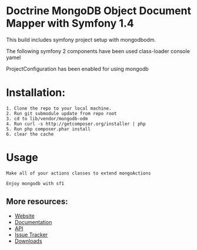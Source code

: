 # Doctrine MongoDB Object Document Mapper with Symfony 1.4


This build includes symfony project setup with mongodbodm.

The following symfony 2 components have been used 
class-loader
console
yamel

ProjectConfiguration has been enabled for using mongodb

# Installation:
	1. Clone the repo to your local machine.
	2. Run git submodule update from repo root
	3. cd to lib/vendor/mongodb-odm
	4. Run curl -s http://getcomposer.org/installer | php
	5. Run php composer.phar install
	6. clear the cache
	
# Usage
	Make all of your actions classes to extend mongoActions
	
	Enjoy mongodb with sf1
	


## More resources:

* [Website](http://www.doctrine-project.org/projects/mongodb_odm)
* [Documentation](http://docs.doctrine-project.org/projects/doctrine-mongodb-odm/en/latest/index.html)
* [API](http://www.doctrine-project.org/api/mongodb_odm/1.0/index.html)
* [Issue Tracker](http://www.doctrine-project.org/jira/browse/MODM)
* [Downloads](http://github.com/doctrine/mongodb-odm/downloads)